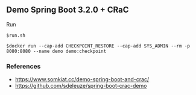 ## Demo Spring Boot 3.2.0 + CRaC


Run
```
$run.sh

$docker run --cap-add CHECKPOINT_RESTORE --cap-add SYS_ADMIN --rm -p 8080:8080 --name demo demo:checkpoint
```

### References
* https://www.somkiat.cc/demo-spring-boot-and-crac/
* https://github.com/sdeleuze/spring-boot-crac-demo
